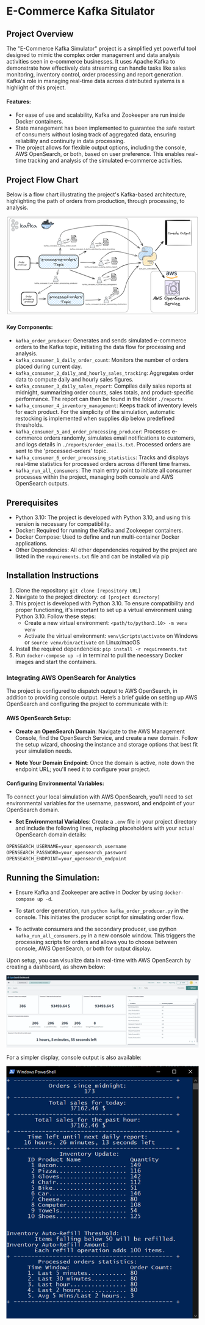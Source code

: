 # E-Commerce Kafka Situlator

## Project Overview
The "E-Commerce Kafka Simulator" project is a simplified yet powerful tool designed to mimic the complex order management and data analysis activities seen in e-commerce businesses. It uses Apache Kafka to demonstrate how effectively data streaming can handle tasks like sales monitoring, inventory control, order processing and report generation. Kafka's role in managing real-time data across distributed systems is a highlight of this project.

#### Features:
* For ease of use and scalability, Kafka and Zookeeper are run inside Docker containers. 
* State management has been implemented to guarantee the safe restart of consumers without losing track of aggregated data, ensuring reliability and continuity in data processing. 
* The project allows for flexible output options, including the console, AWS OpenSearch, or both, based on user preference. This enables real-time tracking and analysis of the simulated e-commerce activities.

## Project Flow Chart
Below is a flow chart illustrating the project's Kafka-based architecture, highlighting the path of orders from production, through processing, to analysis.

![GitHub Logo](documentation_images/E-commerce-kafka-simulator-diagram.png)

#### Key Components:
* `kafka_order_producer`: Generates and sends simulated e-commerce orders to the Kafka topic, initiating the data flow for processing and analysis.
* `kafka_consumer_1_daily_order_count`: Monitors the number of orders placed during current day.
* `kafka_consumer_2_daily_and_hourly_sales_tracking`: Aggregates order data to compute daily and hourly sales figures.
* `kafka_consumer_3_daily_sales_report`: Compiles daily sales reports at midnight, summarizing order counts, sales totals, and product-specific performance. The report can then be found in the folder `./reports`
* `kafka_consumer_4_inventory_management`: Keeps track of inventory levels for each product. For the simplicity of the simulation, automatic restocking is implemented when supplies dip below predefined thresholds.
* `kafka_consumer_5_and_order_processing_producer`: Processes e-commerce orders randomly, simulates email notifications to customers, and logs details in `./reports/order_emails.txt`. Processed orders are sent to the 'processed-orders' topic.
* `kafka_consumer_6_order_processing_statistics`: Tracks and displays real-time statistics for processed orders across different time frames.
* `kafka_run_all_consumers`: The main entry point to initiate all consumer processes within the project, managing both console and AWS OpenSearch outputs.


## Prerequisites
- Python 3.10: The project is developed with Python 3.10, and using this version is necessary for compatibility.
- Docker: Required for running the Kafka and Zookeeper containers.
- Docker Compose: Used to define and run multi-container Docker applications.
- Other Dependencies: All other dependencies required by the project are listed in the `requirements.txt` file and can be installed via pip

## Installation Instructions
1. Clone the repository: `git clone [repository URL]`
2. Navigate to the project directory: `cd [project directory]`
3. This project is developed with Python 3.10. To ensure compatibility and proper functioning, it's important to set up a virtual environment using Python 3.10. Follow these steps:
    * Create a new virtual environment: `<path/to/python3.10> -m venv venv`
    * Activate the virtual environment: `venv\Scripts\activate` on Windows or `source venv/bin/activate` on Linux/macOS
4. Install the required dependencies: `pip install -r requirements.txt`
5. Run `docker-compose up -d` in terminal to pull the necessary Docker images and start the containers.

### Integrating AWS OpenSearch for Analytics
The project is configured to dispatch output to AWS OpenSearch, in addition to providing console output. Here’s a brief guide on setting up AWS OpenSearch and configuring the project to communicate with it:

#### AWS OpenSearch Setup:
- **Create an OpenSearch Domain**: Navigate to the AWS Management Console, find the OpenSearch Service, and create a new domain. Follow the setup wizard, choosing the instance and storage options that best fit your simulation needs.

- **Note Your Domain Endpoint**: Once the domain is active, note down the endpoint URL; you'll need it to configure your project.

#### Configuring Environmental Variables:
To connect your local simulation with AWS OpenSearch, you'll need to set environmental variables for the username, password, and endpoint of your OpenSearch domain.

- **Set Environmental Variables**: Create a `.env` file in your project directory and include the following lines, replacing placeholders with your actual OpenSearch domain details:
```
OPENSEARCH_USERNAME=your_opensearch_username
OPENSEARCH_PASSWORD=your_opensearch_password
OPENSEARCH_ENDPOINT=your_opensearch_endpoint
```


## Running the Simulation:
- Ensure Kafka and Zookeeper are active in Docker by using `docker-compose up -d`.
- To start order generation, run `python kafka_order_producer.py` in the console. This initiates the producer script for simulating order flow.

- To activate consumers and the secondary producer, use python `kafka_run_all_consumers.py` in a new console window. This triggers the processing scripts for orders and allows you to choose between console, AWS OpenSearch, or both for output display.

Upon setup, you can visualize data in real-time with AWS OpenSearch by creating a dashboard, as shown below:

![GitHub Logo](documentation_images/AWS-OpenSearch-dashboard-example.png)

For a simpler display, console output is also available:

![GitHub Logo](documentation_images/console_output.png)